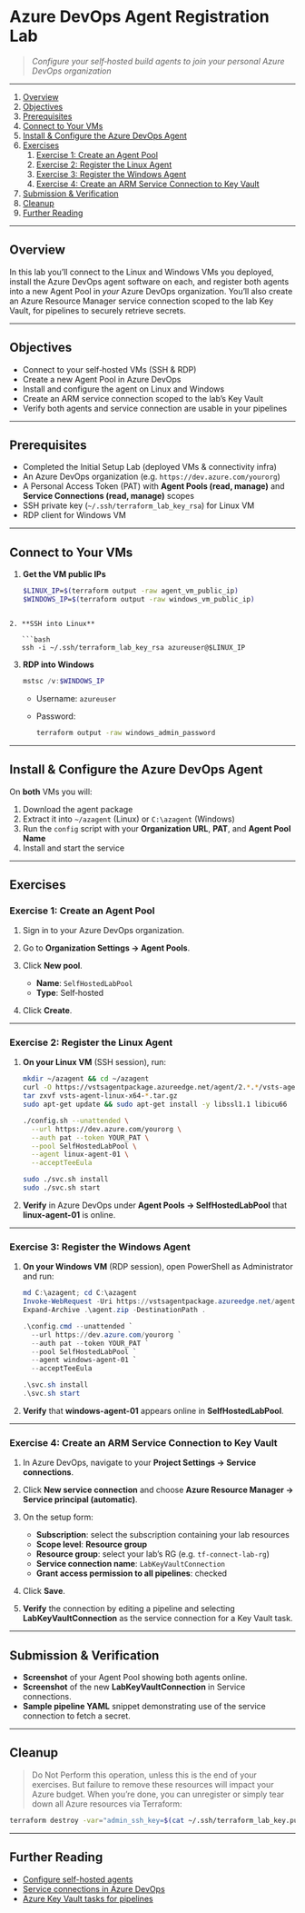 # Azure DevOps Agent Registration Lab

> _Configure your self‑hosted build agents to join your personal Azure DevOps organization_

---

1. [Overview](#overview)  
2. [Objectives](#objectives)  
3. [Prerequisites](#prerequisites)  
4. [Connect to Your VMs](#connect-to-your-vms)  
5. [Install & Configure the Azure DevOps Agent](#install--configure-the-azure-devops-agent)  
6. [Exercises](#exercises)  
   1. [Exercise 1: Create an Agent Pool](#exercise-1-create-an-agent-pool)  
   2. [Exercise 2: Register the Linux Agent](#exercise-2-register-the-linux-agent)  
   3. [Exercise 3: Register the Windows Agent](#exercise-3-register-the-windows-agent)  
   4. [Exercise 4: Create an ARM Service Connection to Key Vault](#exercise-4-create-an-arm-service-connection-to-key-vault)  
7. [Submission & Verification](#submission--verification)  
8. [Cleanup](#cleanup)  
9. [Further Reading](#further-reading)  

---

## Overview

In this lab you’ll connect to the Linux and Windows VMs you deployed, install the Azure DevOps agent software on each, and register both agents into a new Agent Pool in *your* Azure DevOps organization. You’ll also create an Azure Resource Manager service connection scoped to the lab Key Vault, for pipelines to securely retrieve secrets.

---

## Objectives

- Connect to your self‑hosted VMs (SSH & RDP)  
- Create a new Agent Pool in Azure DevOps  
- Install and configure the agent on Linux and Windows  
- Create an ARM service connection scoped to the lab’s Key Vault  
- Verify both agents and service connection are usable in your pipelines  

---

## Prerequisites

- Completed the Initial Setup Lab (deployed VMs & connectivity infra)  
- An Azure DevOps organization (e.g. `https://dev.azure.com/yourorg`)  
- A Personal Access Token (PAT) with **Agent Pools (read, manage)** and **Service Connections (read, manage)** scopes  
- SSH private key (`~/.ssh/terraform_lab_key_rsa`) for Linux VM  
- RDP client for Windows VM  

---

## Connect to Your VMs

1. **Get the VM public IPs**  
   ```bash
   $LINUX_IP=$(terraform output -raw agent_vm_public_ip)
   $WINDOWS_IP=$(terraform output -raw windows_vm_public_ip)
```

2. **SSH into Linux**

   ```bash
   ssh -i ~/.ssh/terraform_lab_key_rsa azureuser@$LINUX_IP
   ```

3. **RDP into Windows**

   ```powershell
   mstsc /v:$WINDOWS_IP
   ```

   * Username: `azureuser`
   * Password:

     ```bash
     terraform output -raw windows_admin_password
     ```

---

## Install & Configure the Azure DevOps Agent

On **both** VMs you will:

1. Download the agent package
2. Extract it into `~/azagent` (Linux) or `C:\azagent` (Windows)
3. Run the `config` script with your **Organization URL**, **PAT**, and **Agent Pool Name**
4. Install and start the service

---

## Exercises

### Exercise 1: Create an Agent Pool

1. Sign in to your Azure DevOps organization.
2. Go to **Organization Settings → Agent Pools**.
3. Click **New pool**.

   * **Name**: `SelfHostedLabPool`
   * **Type**: Self‑hosted
4. Click **Create**.

---

### Exercise 2: Register the Linux Agent

1. **On your Linux VM** (SSH session), run:

   ```bash
   mkdir ~/azagent && cd ~/azagent
   curl -O https://vstsagentpackage.azureedge.net/agent/2.*.*/vsts-agent-linux-x64-2.*.*.tar.gz
   tar zxvf vsts-agent-linux-x64-*.tar.gz
   sudo apt-get update && sudo apt-get install -y libssl1.1 libicu66

   ./config.sh --unattended \
     --url https://dev.azure.com/yourorg \
     --auth pat --token YOUR_PAT \
     --pool SelfHostedLabPool \
     --agent linux-agent-01 \
     --acceptTeeEula

   sudo ./svc.sh install
   sudo ./svc.sh start
   ```
2. **Verify** in Azure DevOps under **Agent Pools → SelfHostedLabPool** that **linux-agent-01** is online.

---

### Exercise 3: Register the Windows Agent

1. **On your Windows VM** (RDP session), open PowerShell as Administrator and run:

   ```powershell
   md C:\azagent; cd C:\azagent
   Invoke-WebRequest -Uri https://vstsagentpackage.azureedge.net/agent/2.*.*/vsts-agent-win-x64-2.*.*.zip -OutFile agent.zip
   Expand-Archive .\agent.zip -DestinationPath .

   .\config.cmd --unattended `
     --url https://dev.azure.com/yourorg `
     --auth pat --token YOUR_PAT `
     --pool SelfHostedLabPool `
     --agent windows-agent-01 `
     --acceptTeeEula

   .\svc.sh install
   .\svc.sh start
   ```
2. **Verify** that **windows-agent-01** appears online in **SelfHostedLabPool**.

---

### Exercise 4: Create an ARM Service Connection to Key Vault

1. In Azure DevOps, navigate to your **Project Settings → Service connections**.
2. Click **New service connection** and choose **Azure Resource Manager → Service principal (automatic)**.
3. On the setup form:

   * **Subscription**: select the subscription containing your lab resources
   * **Scope level**: **Resource group**
   * **Resource group**: select your lab’s RG (e.g. `tf-connect-lab-rg`)
   * **Service connection name**: `LabKeyVaultConnection`
   * **Grant access permission to all pipelines**: checked
4. Click **Save**.
5. **Verify** the connection by editing a pipeline and selecting **LabKeyVaultConnection** as the service connection for a Key Vault task.

---

## Submission & Verification

* **Screenshot** of your Agent Pool showing both agents online.
* **Screenshot** of the new **LabKeyVaultConnection** in Service connections.
* **Sample pipeline YAML** snippet demonstrating use of the service connection to fetch a secret.

---

## Cleanup
> Do Not Perform this operation, unless this is the end of your exercises. But failure to remove these resources will impact your Azure budget. When you’re done, you can unregister or simply tear down all Azure resources via Terraform:

```bash
terraform destroy -var="admin_ssh_key=$(cat ~/.ssh/terraform_lab_key.pub)" -auto-approve
```

---

## Further Reading

* [Configure self-hosted agents](https://docs.microsoft.com/azure/devops/pipelines/agents/v2-linux)
* [Service connections in Azure DevOps](https://docs.microsoft.com/azure/devops/pipelines/library/service-endpoints)
* [Azure Key Vault tasks for pipelines](https://docs.microsoft.com/azure/devops/pipelines/tasks/library/azure-key-vault)

